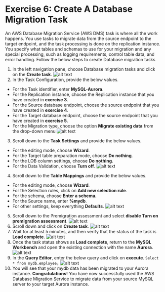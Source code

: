 # Exercise 6: Create A Database Migration Task
An AWS Database Migration Service (AWS DMS) task is where all the work happens. You use tasks to migrate data from the source endpoint to the target endpoint, and the task processing is done on the replication instance. You specify what tables and schemas to use for your migration and any special processing, such as logging requirements, control table data, and error handling.
Follow the below steps to create Database migration tasks.
1. In the left navigation pane, choose Database migration tasks and click on the **Create task**.
![alt text](https://docs-api.cloudlabs.ai/repos/raw.githubusercontent.com/CloudLabsAI-Azure/AustinCC/main/DMS/images/dmstask01.png)
2. In the Task Configuration, provide the below values.
+ For the Task identifier, enter **MySQL-Aurora**.
+ For the Replication instance, choose the Replication instance that you have created in **exercise 3**.
+ For the Source database endpoint, choose the source endpoint that you have created in **exercise 4**.
+ For the Target database endpoint, choose the source endpoint that you have created in **exercise 5**.
+ For the Migration type, choose the option **Migrate existing data** from the drop-down menu
![alt text](https://docs-api.cloudlabs.ai/repos/raw.githubusercontent.com/CloudLabsAI-Azure/AustinCC/main/DMS/images/dmstask02.png)
3. Scroll down to the **Task Settings** and provide the below values.
+ For the editing mode, choose **Wizard**.
+ For the Target table preparation mode, choose **Do nothing**.
+ For the LOB column settings, choose **Do nothing**.
+ For the Data Validation, choose **Turn off**.
![alt text](https://docs-api.cloudlabs.ai/repos/raw.githubusercontent.com/CloudLabsAI-Azure/AustinCC/main/DMS/images/tasksettings.png)
4. Scroll down to the **Table Mappings** and provide the below values.
+ For the editing mode, choose **Wizard**.
+ For the Selection rules, click on **Add new selection rule**.
+ For the schema, choose **Enter a schema**.
+ For the Source name, enter **%mydb**.
+ For other settings, keep everything **Defaults**.
![alt text](https://docs-api.cloudlabs.ai/repos/raw.githubusercontent.com/CloudLabsAI-Azure/AustinCC/main/DMS/images/taskschema.png)
5. Scroll down to the Premigration assessment and select **disable Turn on premigration assessment**.
![alt text](https://docs-api.cloudlabs.ai/repos/raw.githubusercontent.com/CloudLabsAI-Azure/AustinCC/main/DMS/images/turnoff.png)
6. Scroll down and click on **Create task**.
![alt text](https://docs-api.cloudlabs.ai/repos/raw.githubusercontent.com/CloudLabsAI-Azure/AustinCC/main/DMS/images/createtask.png)
7. Wait for at least 5 minutes, and then verify that the status of the task is **Load complete**.
![alt text](https://docs-api.cloudlabs.ai/repos/raw.githubusercontent.com/CloudLabsAI-Azure/AustinCC/main/DMS/images/loadcomplete.png)
8. Once the task status shows as **Load complete**, return to the **MySQL Workbench** and open the existing connection with the name **Aurora**.
![alt text](https://docs-api.cloudlabs.ai/repos/raw.githubusercontent.com/CloudLabsAI-Azure/AustinCC/main/DMS/images/aurora01.png)
9. In the **Query Editor**, enter the below query and click on **execute**.
```Select * from mydb.employee;```
![alt text](https://docs-api.cloudlabs.ai/repos/raw.githubusercontent.com/CloudLabsAI-Azure/AustinCC/main/DMS/images/execute.png)
10. You will see that your mydb data has been migrated to your Aurora instance.
**Congratulations!** You have now successfully used the AWS Database Migration Service to migrate data from your source MySQL server to your target Aurora instance.






